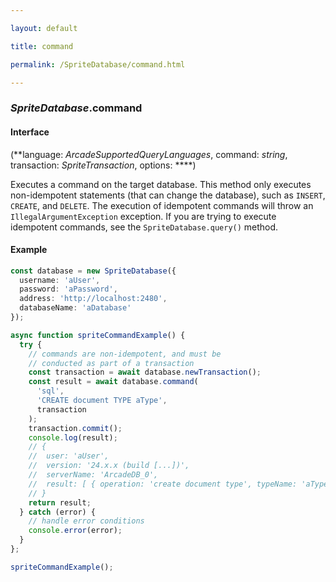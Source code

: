 ```yaml
---

layout: default

title: command

permalink: /SpriteDatabase/command.html

---
```


### _SpriteDatabase_.command

#### Interface

(**language: *ArcadeSupportedQueryLanguages*, command: *string*, transaction: *SpriteTransaction*, options: ****)

Executes a command on the target database. This method only executes
non-idempotent statements (that can change the database), such as `INSERT`,
`CREATE`, and `DELETE`. The execution of idempotent commands will throw an
`IllegalArgumentException` exception. If you are trying to execute
idempotent commands, see the `SpriteDatabase.query()` method.

#### Example

```ts
const database = new SpriteDatabase({
  username: 'aUser',
  password: 'aPassword',
  address: 'http://localhost:2480',
  databaseName: 'aDatabase'
});

async function spriteCommandExample() {
  try {
    // commands are non-idempotent, and must be
    // conducted as part of a transaction
    const transaction = await database.newTransaction();
    const result = await database.command(
      'sql',
      'CREATE document TYPE aType',
      transaction
    );
    transaction.commit();
    console.log(result);
    // {
    //  user: 'aUser',
    //  version: '24.x.x (build [...])',
    //  serverName: 'ArcadeDB_0',
    //  result: [ { operation: 'create document type', typeName: 'aType' } ]
    // }
    return result;
  } catch (error) {
    // handle error conditions
    console.error(error);
  }
};

spriteCommandExample();
```

